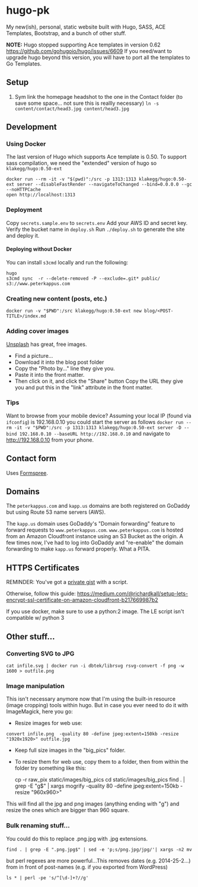 # hugo-pk
My new(ish), personal, static website built with Hugo, SASS, ACE Templates, Bootstrap, and a bunch of other stuff.

**NOTE:** Hugo stopped supporting Ace templates in version 0.62 https://github.com/gohugoio/hugo/issues/6609 If you need/want to upgrade hugo beyond this version, you will have to port all the templates to Go Templates.


## Setup
1) Sym link the homepage headshot to the one in the Contact folder (to save some space... not sure this is reallly necessary) `ln -s content/contact/head3.jpg content/head3.jpg`

## Development

### Using Docker
The last version of Hugo which supports Ace template is 0.50. To support sass compilation, we need the "extended" version of hugo so `klakegg/hugo:0.50-ext`

```
docker run --rm -it -v "$(pwd)":/src -p 1313:1313 klakegg/hugo:0.50-ext server --disableFastRender --navigateToChanged --bind=0.0.0.0 --gc --noHTTPCache 
open http://localhost:1313
```

### Deployment
Copy `secrets.sample.env` to `secrets.env`
Add your AWS ID and secret key.
Verify the bucket name in `deploy.sh`
Run `./deploy.sh` to generate the site and deploy it.

#### Deploying without Docker
You can install `s3cmd` locally and run the following:
```
hugo
s3cmd sync  -r --delete-removed -P --exclude=.git* public/ s3://www.peterkappus.com
```

### Creating new content (posts, etc.)
`docker run -v "$PWD":/src klakegg/hugo:0.50-ext new blog/<POST-TITLE>/index.md`

### Adding cover images
[Unsplash](https://unsplash.com/) has great, free images.
- Find a picture...
- Download it into the blog post folder
- Copy the "Photo by..." line they give you.
- Paste it into the front matter.
- Then click on it, and click the "Share" button
Copy the URL they give you and put this in the "link" attribute in the front matter.

### Tips

Want to browse from your mobile device? Assuming your local IP (found via `ifconfig`) is 192.168.0.10 you could start the server as follows
`docker run --rm -it -v "$PWD":/src -p 1313:1313 klakegg/hugo:0.50-ext server -D --bind 192.168.0.10 --baseURL http://192.168.0.10` and navigate to http://192.168.0.10 from your phone.


## Contact form
Uses [Formspree](https://formspree.io/).

## Domains
The `peterkappus.com` and `kapp.us` domains are both registered on GoDaddy but using Route 53 name servers (AWS).

The `kapp.us` domain uses GoDaddy's "Domain forwarding" feature to forward requests to `www.peterkappus.com`. `www.peterkappus.com` is hosted from an Amazon Cloudfront instance using an S3 Bucket as the origin. A few times now, I've had to log into GoDaddy and "re-enable" the domain forwarding to make `kapp.us` forward properly. What a PITA.


## HTTPS Certificates
REMINDER: You've got a [private gist](https://gist.github.com/peterkappus) with a script.

Otherwise, follow this guide:
https://medium.com/@richardkall/setup-lets-encrypt-ssl-certificate-on-amazon-cloudfront-b217669987b2

If you use docker, make sure to use a python:2 image. The LE script isn't compatible w/ python 3

## Other stuff...
### Converting SVG to JPG
`cat infile.svg | docker run -i dbtek/librsvg rsvg-convert -f png -w 1600 > outfile.png`

### Image manipulation
This isn't necessary anymore now that I'm using the built-in resource (image cropping) tools within hugo. But in case you ever need to do it with ImageMagick, here you go:

- Resize images for web use:
```
convert infile.png  -quality 80 -define jpeg:extent=150kb -resize "1920x1920>" outfile.jpg
```

- Keep full size images in the "big_pics" folder.
- To resize them for web use, copy them to a folder, then from within the folder try something like this:


    cp -r raw_pix static/images/big_pics
    cd static/images/big_pics
    find . | grep -E "g$" | xargs mogrify -quality 80 -define jpeg:extent=150kb -resize "960x960>"

This will find all the jpg and png images (anything ending with "g") and resize the ones which are bigger than 960 square.

### Bulk renaming stuff...
You could do this to replace .png.jpg with .jpg extensions.

    find . | grep -E ".png.jpg$" | sed -e 'p;s/png.jpg/jpg/'| xargs -n2 mv

but perl regexes are more powerful...This removes dates (e.g. 2014-25-2...) from in front of post-names (e.g. if you exported from WordPress)

    ls * | perl -pe 's/^[\d-]+?//g'
